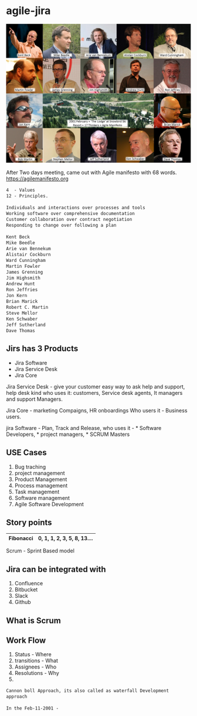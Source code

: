 # agile-jira
![alt text](https://github.com/jniranjanreddy/agile-jira/blob/main/agile.jpeg)

After Two days meeting, came out with Agile manifesto with 68 words.
https://agilemanifesto.org
```
4  - Values
12 - Principles.

Individuals and interactions over processes and tools
Working software over comprehensive documentation
Customer collaboration over contract negotiation
Responding to change over following a plan

Kent Beck
Mike Beedle
Arie van Bennekum
Alistair Cockburn
Ward Cunningham
Martin Fowler
James Grenning
Jim Highsmith
Andrew Hunt
Ron Jeffries
Jon Kern
Brian Marick
Robert C. Martin
Steve Mellor
Ken Schwaber
Jeff Sutherland
Dave Thomas

```


## Jirs has 3 Products
   * Jira Software
   * Jira Service Desk
   * Jira Core
   
Jira Service Desk - give your customer easy way to ask help and support, help desk kind
     who uses it: customers, Service desk agents, It managers and support Managers.

Jira Core - marketing Compaigns, HR onboardings
     Who users it - Business users.
     
     
jira Software - Plan, Track and Release,
  who uses it - 
     * Software Developers, 
     * project managers, 
     * SCRUM Masters

## USE Cases
1. Bug traching
2. project management
3. Product Management
4. Process management
5. Task management
6. Software management
7. Agile Software Development






## Story points
| Fibonacci| 0, 1, 1, 2, 3, 5, 8, 13....|
|---|---|
 

Scrum - Sprint Based model

## Jira can be integrated with
   1. Confluence
   2. Bitbucket
   3. Slack
   4. Github

## What is Scrum


## Work Flow
1. Status - Where
2. transitions - What
3. Assignees - Who
4. Resolutions - Why
5. 


```
Cannon boll Approach, its also called as waterfall Development approach

In the Feb-11-2001 - 

```
